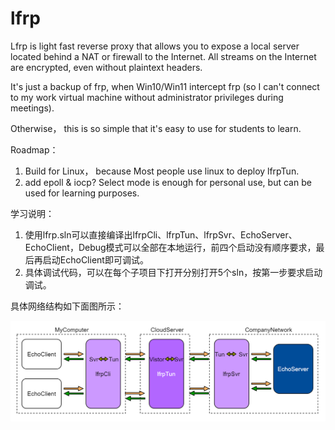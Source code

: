 # lfrp
Lfrp is light fast reverse proxy that allows you to expose a local server located behind a NAT or firewall to the Internet. All streams on the Internet are encrypted, even without plaintext headers.

It's just a backup of frp, when Win10/Win11 intercept frp (so I can't connect to my work virtual machine without administrator privileges during meetings).

Otherwise， this is so simple that it's easy to use for students to learn.

Roadmap：
  1. Build for Linux， because Most people use linux to deploy lfrpTun.
  2. add epoll & iocp? Select mode is enough for personal use, but can be used for learning purposes.

学习说明：
  1. 使用lfrp.sln可以直接编译出lfrpCli、lfrpTun、lfrpSvr、EchoServer、EchoClient，Debug模式可以全部在本地运行，前四个启动没有顺序要求，最后再启动EchoClient即可调试。
  2. 具体调试代码，可以在每个子项目下打开分别打开5个sln，按第一步要求启动调试。

具体网络结构如下面图所示：

![Image text](https://github.com/frankfengfl/lfrp/blob/main/lfrp.png)
